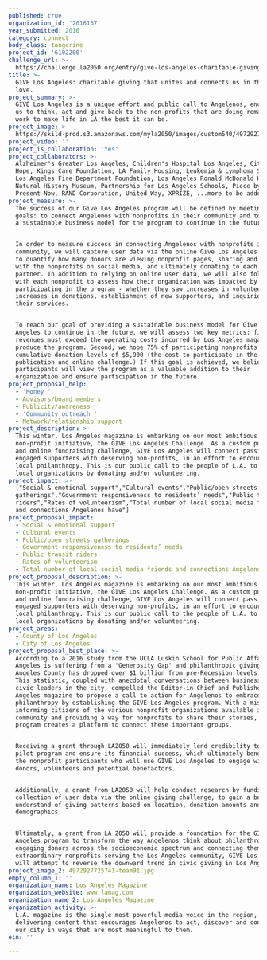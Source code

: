 ```yaml
---
published: true
organization_id: '2016137'
year_submitted: 2016
category: connect
body_class: tangerine
project_id: '6102200'
challenge_url: >-
  https://challenge.la2050.org/entry/give-los-angeles-charitable-giving-that-unites-and-connects-us-in-the-city-we-love
title: >-
  GIVE Los Angeles: charitable giving that unites and connects us in the city we
  love. 
project_summary: >-
  GIVE Los Angeles is a unique effort and public call to Angelenos, encouraging
  us to think, act and give back to the non-profits that are doing remarkable
  work to make life in LA the best it can be.
project_image: >-
  https://skild-prod.s3.amazonaws.com/myla2050/images/custom540/4972927725741-team91.jpg
project_video: ''
project_is_collaboration: 'Yes'
project_collaborators: >-
  Alzheimer's Greater Los Angeles, Children's Hospital Los Angeles, City of
  Hope, Kings Care Foundation, LA Family Housing, Leukemia & Lymphoma Society,
  Los Angeles Fire Department Foundation, Los Angeles Ronald McDonald House,
  Natural History Museum, Partnership for Los Angeles Schools, Piece by Piece,
  Present Now, RAND Corporation, United Way, XPRIZE, ...more to be added
project_measure: >-
  The success of our Give Los Angeles program will be defined by meeting two
  goals: to connect Angelenos with nonprofits in their community and to provide
  a sustainable business model for the program to continue in the future.


  In order to measure success in connecting Angelenos with nonprofits in the
  community, we will capture user data via the online Give Los Angeles Challenge
  to quantify how many donors are viewing nonprofit pages, sharing and engaging
  with the nonprofits on social media, and ultimately donating to each nonprofit
  partner. In addition to relying on online user data, we will also follow up
  with each nonprofit to assess how their organization was impacted by
  participating in the program - whether they saw increases in volunteers,
  increases in donations, establishment of new supporters, and inquiries into
  their services.


  To reach our goal of providing a sustainable business model for Give Los
  Angeles to continue in the future, we will assess two key metrics: first,
  revenues must exceed the operating costs incurred by Los Angeles magazine to
  produce the program. Second, we hope 75% of participating nonprofits exceed
  cumulative donation levels of $5,900 (the cost to participate in the custom
  publication and online challenge.) If this goal is achieved, we believe the
  participants will view the program as a valuable addition to their
  organization and ensure participation in the future.
project_proposal_help:
  - 'Money '
  - Advisors/board members
  - Publicity/awareness
  - 'Community outreach '
  - Network/relationship support
project_description: >-
  This winter, Los Angeles magazine is embarking on our most ambitious
  non-profit initiative, the GIVE Los Angeles Challenge. As a custom publication
  and online fundraising challenge, GIVE Los Angeles will connect passionate,
  engaged supporters with deserving non-profits, in an effort to encourage more
  local philanthropy. This is our public call to the people of L.A. to support
  local organizations by donating and/or volunteering.
project_impact: >-
  ["Social & emotional support","Cultural events","Public/open streets
  gatherings","Government responsiveness to residents’ needs","Public transit
  riders","Rates of volunteerism","Total number of local social media friends
  and connections Angelenos have"]
project_proposal_impact:
  - Social & emotional support
  - Cultural events
  - Public/open streets gatherings
  - Government responsiveness to residents’ needs
  - Public transit riders
  - Rates of volunteerism
  - Total number of local social media friends and connections Angelenos have
project_proposal_description: >-
  This winter, Los Angeles magazine is embarking on our most ambitious
  non-profit initiative, the GIVE Los Angeles Challenge. As a custom publication
  and online fundraising challenge, GIVE Los Angeles will connect passionate,
  engaged supporters with deserving non-profits, in an effort to encourage more
  local philanthropy. This is our public call to the people of L.A. to support
  local organizations by donating and/or volunteering.
project_areas:
  - County of Los Angeles
  - City of Los Angeles
project_proposal_best_place: >-
  According to a 2016 study from the UCLA Luskin School for Public Affairs, Los
  Angeles is suffering from a 'Generosity Gap' and philanthropic giving in Los
  Angeles County has dropped over $1 billion from pre-Recession levels in 2006.
  This statistic, coupled with anecdotal conversations between business and
  civic leaders in the city, compelled the Editor-in-Chief and Publisher of Los
  Angeles magazine to propose a call to action for Angelenos to embrace local
  philanthropy by establishing the GIVE Los Angeles program. With a mission of
  informing citizens of the various nonprofit organizations available in the
  community and providing a way for nonprofits to share their stories, this
  program creates a platform to connect these important groups.


  Receiving a grant through LA2050 will immediately lend credibility to this
  pilot program and ensure its financial success, which ultimately benefits all
  the nonprofit participants who will use GIVE Los Angeles to engage with
  donors, volunteers and potential benefactors.


  Additionally, a grant from LA2050 will help conduct research by funding the
  collection of user data via the online giving challenge, to gain a better
  understand of giving patterns based on location, donation amounts and other
  demographics. 


  Ultimately, a grant from LA 2050 will provide a foundation for the GIVE Los
  Angeles program to transform the way Angelenos think about philanthropy. By
  engaging donors across the socioeconomic spectrum and connecting them with
  extraordinary nonprofits serving the Los Angeles community, GIVE Los Angeles
  will attempt to reverse the downward trend in civic giving in Los Angeles.
project_image_2: 4972927725741-team91.jpg
empty_column_1: ''
organization_name: Los Angeles Magazine
organization_website: www.lamag.com
organization_name_2: Los Angeles Magazine
organization_activity: >-
  L.A. magazine is the single most powerful media voice in the region,
  delivering content that encourages Angelenos to act, discover and connect in
  our city in ways that are most meaningful to them.
ein: ''

---
```

